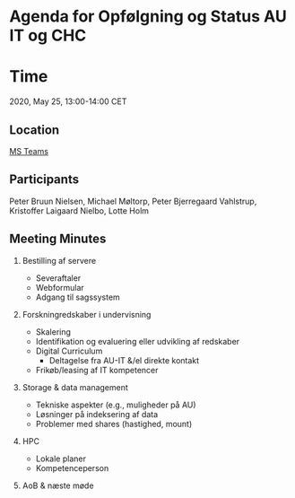 # Agenda for Opfølgning og Status AU IT og CHC #

# Time ##
2020, May 25, 13:00-14:00 CET

## Location ##
[MS Teams](https://upload.wikimedia.org/wikipedia/en/9/9d/Link_%28Hyrule_Historia%29.png)

## Participants ##
Peter Bruun Nielsen, Michael Møltorp, Peter Bjerregaard Vahlstrup, Kristoffer Laigaard Nielbo, Lotte Holm

## Meeting Minutes ##


1. Bestilling af servere
    - Severaftaler
    - Webformular
    - Adgang til sagssystem


2. Forskningredskaber i undervisning
    - Skalering
    - Identifikation og evaluering eller udvikling af redskaber
    - Digital Curriculum
        - Deltagelse fra AU-IT &/el direkte kontakt
    - Frikøb/leasing af IT kompetencer


3. Storage & data management
    - Tekniske aspekter (e.g., muligheder på AU)
    - Løsninger på indeksering af data
    - Problemer med shares (hastighed, mount)


4. HPC
    - Lokale planer
    - Kompetenceperson


5. AoB & næste møde
